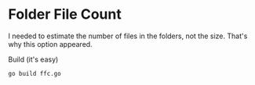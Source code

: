 # Folder File Count

I needed to estimate the number of files in the folders, not the size. That's why this option appeared.

Build (it's easy)
```sh
go build ffc.go
```
